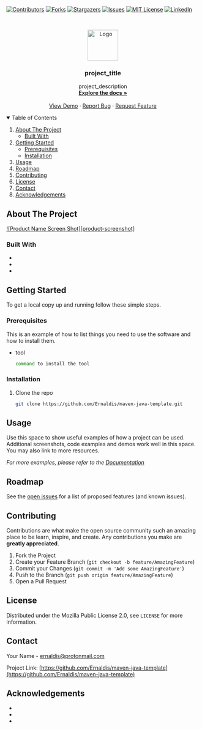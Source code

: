 <!-- PROJECT SHIELDS -->
<!--
*** I'm using markdown "reference style" links for readability.
*** Reference links are enclosed in brackets [ ] instead of parentheses ( ).
*** See the bottom of this document for the declaration of the reference variables
*** for contributors-url, forks-url, etc. This is an optional, concise syntax you may use.
*** https://www.markdownguide.org/basic-syntax/#reference-style-links
-->
[![Contributors][contributors-shield]][contributors-url]
[![Forks][forks-shield]][forks-url]
[![Stargazers][stars-shield]][stars-url]
[![Issues][issues-shield]][issues-url]
[![MIT License][license-shield]][license-url]
[![LinkedIn][linkedin-shield]][linkedin-url]



<!-- PROJECT LOGO -->
<br />
<p align="center">
  <a href="https://github.com/Ernaldis/maven-java-template">
    <img src="images/logo.png" alt="Logo" width="80" height="80">
  </a>

  <h3 align="center">project_title</h3>

  <p align="center">
    project_description
    <br />
    <a href="https://github.com/Ernaldis/maven-java-template"><strong>Explore the docs »</strong></a>
    <br />
    <br />
    <a href="https://github.com/Ernaldis/maven-java-template">View Demo</a>
    ·
    <a href="https://github.com/Ernaldis/maven-java-template/issues">Report Bug</a>
    ·
    <a href="https://github.com/Ernaldis/maven-java-template/issues">Request Feature</a>
  </p>
</p>



<!-- TABLE OF CONTENTS -->
<details open="open">
  <summary>Table of Contents</summary>
  <ol>
    <li>
      <a href="#about-the-project">About The Project</a>
      <ul>
        <li><a href="#built-with">Built With</a></li>
      </ul>
    </li>
    <li>
      <a href="#getting-started">Getting Started</a>
      <ul>
        <li><a href="#prerequisites">Prerequisites</a></li>
        <li><a href="#installation">Installation</a></li>
      </ul>
    </li>
    <li><a href="#usage">Usage</a></li>
    <li><a href="#roadmap">Roadmap</a></li>
    <li><a href="#contributing">Contributing</a></li>
    <li><a href="#license">License</a></li>
    <li><a href="#contact">Contact</a></li>
    <li><a href="#acknowledgements">Acknowledgements</a></li>
  </ol>
</details>



<!-- ABOUT THE PROJECT -->
## About The Project

[![Product Name Screen Shot][product-screenshot]](https://example.com)


### Built With

* []()
* []()
* []()



<!-- GETTING STARTED -->
## Getting Started

To get a local copy up and running follow these simple steps.

### Prerequisites

This is an example of how to list things you need to use the software and how to install them.
* tool
  ```sh
  command to install the tool
  ```

### Installation

1. Clone the repo
   ```sh
   git clone https://github.com/Ernaldis/maven-java-template.git
   ```
   

<!-- USAGE EXAMPLES -->
## Usage

Use this space to show useful examples of how a project can be used. Additional screenshots, code examples and demos work well in this space. You may also link to more resources.

_For more examples, please refer to the [Documentation](https://example.com)_



<!-- ROADMAP -->
## Roadmap

See the [open issues](https://github.com/Ernaldis/maven-java-template/issues) for a list of proposed features (and known issues).



<!-- CONTRIBUTING -->
## Contributing

Contributions are what make the open source community such an amazing place to be learn, inspire, and create. Any contributions you make are **greatly appreciated**.

1. Fork the Project
2. Create your Feature Branch (`git checkout -b feature/AmazingFeature`)
3. Commit your Changes (`git commit -m 'Add some AmazingFeature'`)
4. Push to the Branch (`git push origin feature/AmazingFeature`)
5. Open a Pull Request



<!-- LICENSE -->
## License

Distributed under the Mozilla Public License 2.0, see `LICENSE` for more information.



<!-- CONTACT -->
## Contact

Your Name - ernaldis@protonmail.com

Project Link: [https://github.com/Ernaldis/maven-java-template](https://github.com/Ernaldis/maven-java-template)



<!-- ACKNOWLEDGEMENTS -->
## Acknowledgements

* []()
* []()
* []()





<!-- MARKDOWN LINKS & IMAGES -->
<!-- https://www.markdownguide.org/basic-syntax/#reference-style-links -->
[contributors-shield]: https://img.shields.io/github/contributors/ernaldis/maven-java-template.svg?style=for-the-badge
[contributors-url]: https://github.com/ernaldis/maven-java-template/graphs/contributors
[forks-shield]: https://img.shields.io/github/forks/ernaldis/maven-java-template.svg?style=for-the-badge
[forks-url]: https://github.com/ernaldis/maven-java-template/network/members
[stars-shield]: https://img.shields.io/github/stars/ernaldis/maven-java-template.svg?style=for-the-badge
[stars-url]: https://github.com/ernaldis/maven-java-template/stargazers
[issues-shield]: https://img.shields.io/github/issues/ernaldis/maven-java-template.svg?style=for-the-badge
[issues-url]: https://github.com/ernaldis/maven-java-template/issues
[license-shield]: https://img.shields.io/github/license/ernaldis/maven-java-template.svg?style=for-the-badge
[license-url]: https://github.com/ernaldis/maven-java-template/blob/master/LICENSE.txt
[linkedin-shield]: https://img.shields.io/badge/-LinkedIn-black.svg?style=for-the-badge&logo=linkedin&colorB=555
[linkedin-url]: https://www.linkedin.com/in/timothy-c-70b6081a0/
